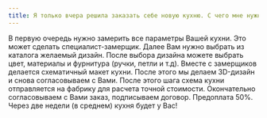 ```yaml
---
title: Я только вчера решила заказать себе новую кухню. С чего мне нужно начать?
---
```


В первую очередь нужно замерить все параметры Вашей кухни. Это может сделать специалист-замерщик. Далее Вам нужно выбрать из каталога желаемый дизайн. После выбора дизайна можете выбрать цвет, материалы и фурнитура (ручки, петли и т.д). Вместе с замерщиков делается схематичный макет кухни. После этого мы делаем 3D-дизайн и снова согласовываем с Вами. После этого шага схема кухни отправляется на фабрику для расчета точной стоимости. Окончательно согласовываем с Вами заказ, подписываем договор. Предоплата 50%. Через две недели (в среднем) кухня будет у Вас!

